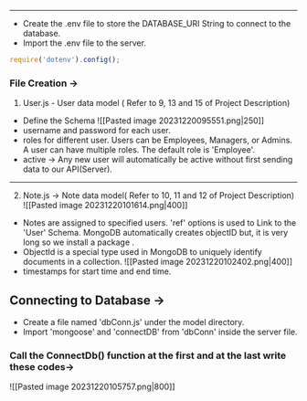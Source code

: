 - - -
- Create the .env file to store the DATABASE_URI String to connect to the database.
- Import the .env file to the server.
```javascript
require('dotenv').config();
```

### File Creation ->
1. User.js - User data model ( Refer to 9, 13 and 15 of Project Description)
- Define the Schema
 ![[Pasted image 20231220095551.png|250]]
- username and password for each user.
- roles for different user. Users can be Employees, Managers, or Admins. A user can have multiple roles. The default role is 'Employee'.
- active -> Any new user will automatically be active without first sending data to our API(Server).
- - -

2. Note.js -> Note data model( Refer to 10, 11 and 12 of Project Description)
![[Pasted image 20231220101614.png|400]]
- Notes are assigned to specified users. 'ref' options is used to Link to the 'User' Schema.  MongoDB automatically creates objectID but, it is very long so we install a package .
- ObjectId is a special type used in MongoDB to uniquely identify documents in a collection.
![[Pasted image 20231220102402.png|400]]
- timestamps for start time and end time.

## Connecting to Database ->

- Create a file named 'dbConn.js' under the model directory.
- Import 'mongoose' and 'connectDB' from 'dbConn' inside the server file.
### Call the ConnectDb() function at the first and at the last write these codes->
![[Pasted image 20231220105757.png|800]]